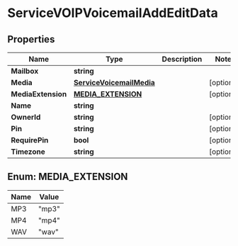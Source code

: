 

# ServiceVOIPVoicemailAddEditData


## Properties

| Name | Type | Description | Notes |
|------------ | ------------- | ------------- | -------------|
|**Mailbox** | **string** |  |  |
|**Media** | [**ServiceVoicemailMedia**](ServiceVoicemailMedia.md) |  |  [optional] |
|**MediaExtension** | [**MEDIA_EXTENSION**](#MEDIA_EXTENSION) |  |  [optional] |
|**Name** | **string** |  |  |
|**OwnerId** | **string** |  |  [optional] |
|**Pin** | **string** |  |  [optional] |
|**RequirePin** | **bool** |  |  [optional] |
|**Timezone** | **string** |  |  [optional] |



## Enum: MEDIA_EXTENSION

| Name | Value |
|---- | -----|
| MP3 | &quot;mp3&quot; |
| MP4 | &quot;mp4&quot; |
| WAV | &quot;wav&quot; |



